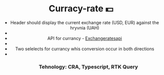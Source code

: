 <h1 align="center">Curracy-rate 💵</h1>
<ul align="center"> 
  <li>Header should display the current exchange rate (USD, EUR) against the hryvnia (UAH)<li>
  <li>API for currancy - <a href="exchangeratesapi.io" target="_blank">Exchangeratesapi</a> <li>
  <li>Two selelects for currancy whis conversion occur in both directions<li>
 <ul>
 <h3 align="center">Tehnology: CRA, Typescript, RTK Query</h3>
